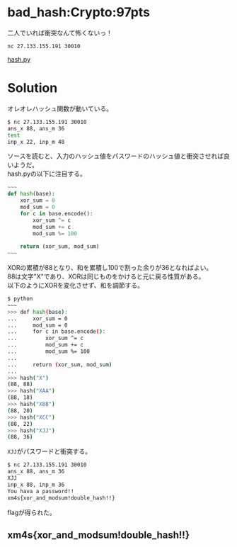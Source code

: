 # bad_hash:Crypto:97pts
二人でいれば衝突なんて怖くないっ！  
```
nc 27.133.155.191 30010
```
[hash.py](hash.py)  

# Solution
オレオレハッシュ関数が動いている。  
```bash
$ nc 27.133.155.191 30010
ans_x 88, ans_m 36
test
inp_x 22, inp_m 48
```
ソースを読むと、入力のハッシュ値をパスワードのハッシュ値と衝突させれば良いようだ。  
hash.pyの以下に注目する。  
```python:hash.py
~~~
def hash(base):
    xor_sum = 0
    mod_sum = 0
    for c in base.encode():
        xor_sum ^= c
        mod_sum += c
        mod_sum %= 100
   
    return (xor_sum, mod_sum)
~~~
```
XORの累積が88となり、和を累積し100で割った余りが36となればよい。  
88は文字"X"であり、XORは同じものをかけると元に戻る性質がある。  
以下のようにXORを変化させず、和を調節する。  
```bash
$ python
~~~
>>> def hash(base):
...     xor_sum = 0
...     mod_sum = 0
...     for c in base.encode():
...         xor_sum ^= c
...         mod_sum += c
...         mod_sum %= 100
...
...     return (xor_sum, mod_sum)
...
>>> hash("X")
(88, 88)
>>> hash("XAA")
(88, 18)
>>> hash("XBB")
(88, 20)
>>> hash("XCC")
(88, 22)
>>> hash("XJJ")
(88, 36)
```
`XJJ`がパスワードと衝突する。  
```bash
$ nc 27.133.155.191 30010
ans_x 88, ans_m 36
XJJ
inp_x 88, inp_m 36
You hava a password!!
xm4s{xor_and_modsum!double_hash!!}
```
flagが得られた。  

## xm4s{xor_and_modsum!double_hash!!}